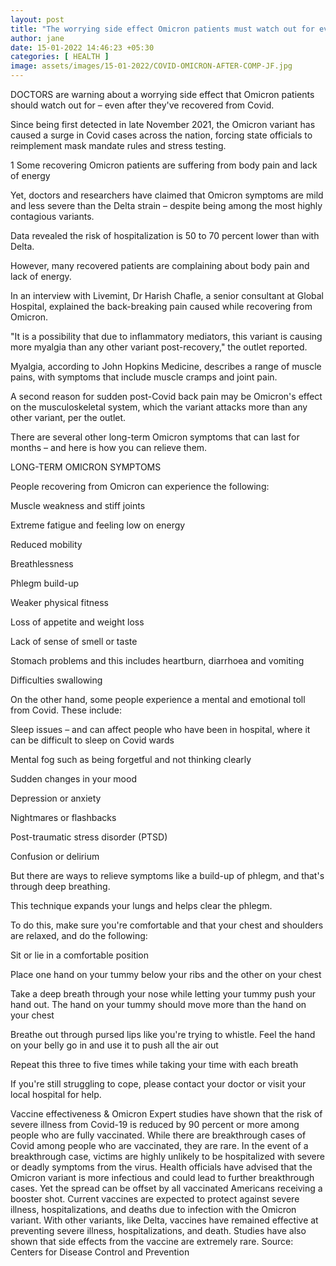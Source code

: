 ```yaml
---
layout: post
title: "The worrying side effect Omicron patients must watch out for even after recovering from Covid"
author: jane 
date: 15-01-2022 14:46:23 +05:30 
categories: [ HEALTH ] 
image: assets/images/15-01-2022/COVID-OMICRON-AFTER-COMP-JF.jpg
---
```

DOCTORS are warning about a worrying side effect that Omicron patients should watch out for – even after they've recovered from Covid.

Since being first detected in late November 2021, the Omicron variant has caused a surge in Covid cases across the nation, forcing state officials to reimplement mask mandate rules and stress testing.

1 Some recovering Omicron patients are suffering from body pain and lack of energy

Yet, doctors and researchers have claimed that Omicron symptoms are mild and less severe than the Delta strain – despite being among the most highly contagious variants.

Data revealed the risk of hospitalization is 50 to 70 percent lower than with Delta.

However, many recovered patients are complaining about body pain and lack of energy.

In an interview with Livemint, Dr Harish Chafle, a senior consultant at Global Hospital, explained the back-breaking pain caused while recovering from Omicron.

"It is a possibility that due to inflammatory mediators, this variant is causing more myalgia than any other variant post-recovery," the outlet reported.

Myalgia, according to John Hopkins Medicine, describes a range of muscle pains, with symptoms that include muscle cramps and joint pain.

A second reason for sudden post-Covid back pain may be Omicron's effect on the musculoskeletal system, which the variant attacks more than any other variant, per the outlet.

There are several other long-term Omicron symptoms that can last for months – and here is how you can relieve them.

LONG-TERM OMICRON SYMPTOMS

People recovering from Omicron can experience the following:

Muscle weakness and stiff joints

Extreme fatigue and feeling low on energy

Reduced mobility

Breathlessness

Phlegm build-up

Weaker physical fitness

Loss of appetite and weight loss

Lack of sense of smell or taste

Stomach problems and this includes heartburn, diarrhoea and vomiting

Difficulties swallowing

On the other hand, some people experience a mental and emotional toll from Covid. These include:

Sleep issues – and can affect people who have been in hospital, where it can be difficult to sleep on Covid wards

Mental fog such as being forgetful and not thinking clearly

Sudden changes in your mood

Depression or anxiety

Nightmares or flashbacks

Post-traumatic stress disorder (PTSD)

Confusion or delirium

But there are ways to relieve symptoms like a build-up of phlegm, and that's through deep breathing.

This technique expands your lungs and helps clear the phlegm.

To do this, make sure you're comfortable and that your chest and shoulders are relaxed, and do the following:

Sit or lie in a comfortable position

Place one hand on your tummy below your ribs and the other on your chest

Take a deep breath through your nose while letting your tummy push your hand out. The hand on your tummy should move more than the hand on your chest

Breathe out through pursed lips like you're trying to whistle. Feel the hand on your belly go in and use it to push all the air out

Repeat this three to five times while taking your time with each breath

If you're still struggling to cope, please contact your doctor or visit your local hospital for help.

Vaccine effectiveness & Omicron Expert studies have shown that the risk of severe illness from Covid-19 is reduced by 90 percent or more among people who are fully vaccinated. While there are breakthrough cases of Covid among people who are vaccinated, they are rare. In the event of a breakthrough case, victims are highly unlikely to be hospitalized with severe or deadly symptoms from the virus. Health officials have advised that the Omicron variant is more infectious and could lead to further breakthrough cases. Yet the spread can be offset by all vaccinated Americans receiving a booster shot. Current vaccines are expected to protect against severe illness, hospitalizations, and deaths due to infection with the Omicron variant. With other variants, like Delta, vaccines have remained effective at preventing severe illness, hospitalizations, and death. Studies have also shown that side effects from the vaccine are extremely rare. Source: Centers for Disease Control and Prevention